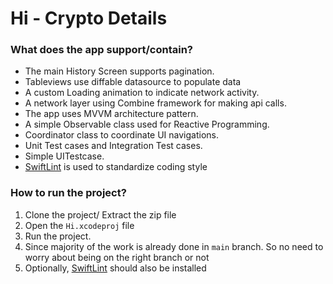 #  Hi - Crypto Details


### What does the app support/contain? ###

* The main History Screen supports pagination.
* Tableviews use diffable datasource to populate data
* A custom Loading animation to indicate network activity.
* A network layer using Combine framework for making api calls.
* The app uses MVVM architecture pattern.
* A simple Observable class used for Reactive Programming.
* Coordinator class to coordinate UI navigations.
* Unit Test cases and Integration Test cases.
* Simple UITestcase.
* [SwiftLint](https://github.com/realm/SwiftLint) is used to standardize coding style


### How to run the project? ###

1. Clone the project/ Extract the zip file
2. Open the `Hi.xcodeproj` file
3. Run the project.
4. Since majority of the work is already done in `main` branch. So no need to worry about being on the right branch or not
5. Optionally, [SwiftLint](https://github.com/realm/SwiftLint) should also be installed
